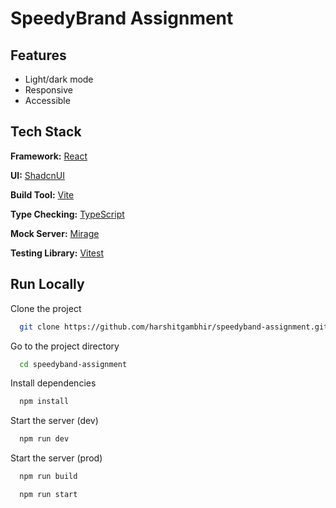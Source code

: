 # SpeedyBrand Assignment

## Features

- Light/dark mode
- Responsive
- Accessible

## Tech Stack

**Framework:** [React](https://react.dev/)

**UI:** [ShadcnUI](https://ui.shadcn.com)

**Build Tool:** [Vite](https://vitejs.dev/)

**Type Checking:** [TypeScript](https://www.typescriptlang.org/)

**Mock Server:** [Mirage](https://miragejs.com/)

**Testing Library:** [Vitest](https://vitest.dev/)

## Run Locally

Clone the project

```bash
  git clone https://github.com/harshitgambhir/speedyband-assignment.git
```

Go to the project directory

```bash
  cd speedyband-assignment
```

Install dependencies

```bash
  npm install
```

Start the server (dev)

```bash
  npm run dev
```

Start the server (prod)

```bash
  npm run build
```

```bash
  npm run start
```
